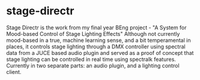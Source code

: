 # stage-directr
Stage Directr is the work from my final year BEng project - "A System for Mood-based Control of Stage Lighting Effects" Although not currently mood-based in a true, machine learning sense, and a bit temperamental in places, it controls stage lighting through a DMX controller using spectral data from a JUCE based audio plugin and served as a proof of concept that stage lighting can be controlled in real time using spectralk features.  Currently in two separate parts: an audio plugin, and a lighting control client.
